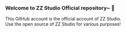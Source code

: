 ### Welcome to ZZ Studio Official repository~ 👋
This GitHub account is the official account of ZZ Studio.
<br>
Use the open source of ZZ Studio for various purposes!
